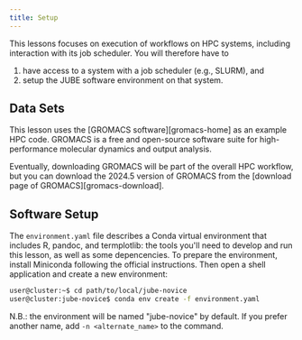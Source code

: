 ```yaml
---
title: Setup
---
```


This lessons focuses on execution of workflows on HPC systems, including
interaction with its job scheduler. You will therefore have to

1. have access to a system with a job scheduler (e.g., SLURM), and
2. setup the JUBE software environment on that system.

## Data Sets

This lesson uses the [GROMACS software][gromacs-home] as an example HPC code.
GROMACS is a free and open-source software suite for high-performance molecular dynamics and output analysis.

Eventually, downloading GROMACS will be part of the overall HPC workflow, but
you can download the 2024.5 version of GROMACS from the [download page of GROMACS][gromacs-download].



## Software Setup

The `environment.yaml` file describes a Conda virtual environment that includes R, pandoc, and termplotlib: the tools you'll need to develop and run this lesson, as well as some depencencies. To prepare the environment, install Miniconda following the official instructions. Then open a shell application and create a new environment:

```sh
user@cluster:~$ cd path/to/local/jube-novice
user@cluster:jube-novice$ conda env create -f environment.yaml
```

N.B.: the environment will be named "jube-novice" by default. If you prefer another name, add `-n <alternate_name>` to the command.

